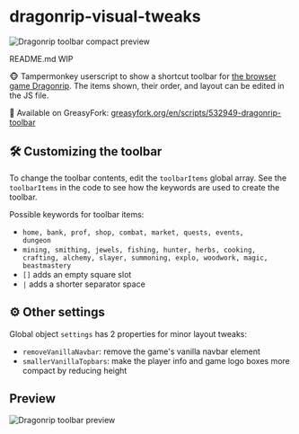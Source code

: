 # dragonrip-visual-tweaks
![Dragonrip toolbar compact preview](https://i.imgur.com/KLC9bxv.png "Dragonrip toolbar compact preview")

README.md WIP

🐵 Tampermonkey userscript to show a shortcut toolbar for [the browser game Dragonrip](https://dragonrip.com/).
The items shown, their order, and layout can be edited in the JS file.

🍴 Available on GreasyFork: [greasyfork.org/en/scripts/532949-dragonrip-toolbar](https://greasyfork.org/en/scripts/533554-dragonrip-server-time)
## 🛠 Customizing the toolbar
To change the toolbar contents, edit the <code>toolbarItems</code> global array. 
See the <code>toolbarItems</code> in the code to see how the keywords are used to create the toolbar.

Possible keywords for toolbar items: 
- <code>home, bank, prof, shop, combat, market, quests, events, dungeon</code>
- <code>mining, smithing, jewels, fishing, hunter, herbs, cooking, crafting, alchemy, slayer, summoning, explo, woodwork, magic, beastmastery</code>
- <code>[]</code> adds an empty square slot
- <code>|</code> adds a shorter separator space


## ⚙️ Other settings
Global object <code>settings</code> has 2 properties for minor layout tweaks:
- <code>removeVanillaNavbar</code>: remove the game's vanilla navbar element
- <code>smallerVanillaTopbars</code>: make the player info and game logo boxes more compact by reducing height

## Preview
![Dragonrip toolbar preview](https://i.imgur.com/X8V0id8.png "Dragonrip toolbar preview")






